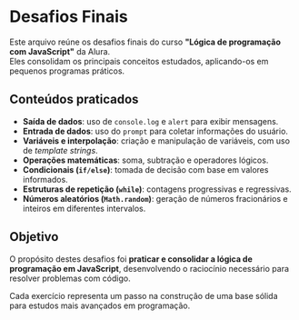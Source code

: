 # Desafios Finais

Este arquivo reúne os desafios finais do curso **"Lógica de programação com JavaScript"** da Alura.  
Eles consolidam os principais conceitos estudados, aplicando-os em pequenos programas práticos.

## Conteúdos praticados
- **Saída de dados**: uso de `console.log` e `alert` para exibir mensagens.  
- **Entrada de dados**: uso do `prompt` para coletar informações do usuário.  
- **Variáveis e interpolação**: criação e manipulação de variáveis, com uso de *template strings*.  
- **Operações matemáticas**: soma, subtração e operadores lógicos.  
- **Condicionais (`if/else`)**: tomada de decisão com base em valores informados.  
- **Estruturas de repetição (`while`)**: contagens progressivas e regressivas.  
- **Números aleatórios (`Math.random`)**: geração de números fracionários e inteiros em diferentes intervalos.  

## Objetivo
O propósito destes desafios foi **praticar e consolidar a lógica de programação em JavaScript**, desenvolvendo o raciocínio necessário para resolver problemas com código.  

Cada exercício representa um passo na construção de uma base sólida para estudos mais avançados em programação.
